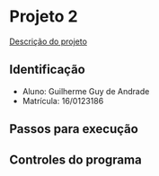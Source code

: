 # Projeto 2

[Descrição do projeto](https://gitlab.com/fse_fga/projetos_2020_2/projeto-2-2020.2)

## Identificação
- Aluno: Guilherme Guy de Andrade
- Matrícula: 16/0123186

## Passos para execução

## Controles do programa

